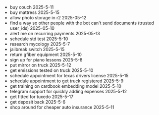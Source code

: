 - buy couch 2025-5-11
- buy mattress 2025-5-15
- allow photo storage in r2 2025-05-12
- find a way so other people with the bot can't send documents (trusted user_ids) 2025-05-10
- alert me on recurring payments 2025-05-13
- schedule std test 2025-5-10
- research mycology 2025-5-7
- jailbreak switch 2025-5-15
- return gfiber equipment 2025-5-10
- sign up for piano lessons 2025-5-8
- put mirror on truck 2025-5-12
- get emissions tested on truck 2025-5-10 
- schedule appointment for texas drivers license 2025-5-15 
- schedule appointment to get truck registered 2025-5-9
- get training on cardbook embedding model 2025-5-10
- telegram support for quickly adding expenses 2025-5-12
- get fitted for tuxedo 2025-5-17
- get deposit back 2025-5-6
- shop around for cheaper auto insurance 2025-5-11
